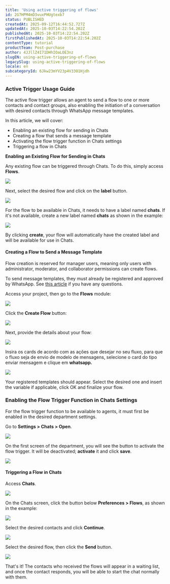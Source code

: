 ```yaml
---
title: 'Using active triggering of flows'
id: 2G7HPM4mD3vuxPHUgtexb7
status: PUBLISHED
createdAt: 2025-09-12T16:44:52.727Z
updatedAt: 2025-10-03T14:22:54.202Z
publishedAt: 2025-10-03T14:22:54.202Z
firstPublishedAt: 2025-10-03T14:22:54.202Z
contentType: tutorial
productTeam: Post-purchase
author: 4JJllZ4I71DHhIOaLOE3nz
slugEN: using-active-triggering-of-flows
legacySlug: using-active-triggering-of-flows
locale: en
subcategoryId: 6Jkw23mYV23p4V33O1Hjdh
---
```


### Active Trigger Usage Guide

The active flow trigger allows an agent to send a flow to one or more contacts
and contact groups, also enabling the initiation of a conversation with desired
contacts through WhatsApp message templates.

In this article, we will cover:

- Enabling an existing flow for sending in Chats
- Creating a flow that sends a message template
- Activating the flow trigger function in Chats settings
- Triggering a flow in Chats

**Enabling an Existing Flow for Sending in Chats**

Any existing flow can be triggered through Chats. To do this, simply access
**Flows**.

![](https://cdn.statically.io/gh/vtexdocs/help-center-content/refs/heads/main/docs/en/tutorials/weni-by-vtex/chats/using-active-triggering-of-flows_1.png) 

Next, select the desired flow and click on the **label** button.

![](https://cdn.statically.io/gh/vtexdocs/help-center-content/refs/heads/main/docs/en/tutorials/weni-by-vtex/chats/using-active-triggering-of-flows_2.png) 

For the flow to be available in Chats, it needs to have a label named **chats**. If it's not available, create a new label named **chats** as shown in the example:

![](https://cdn.statically.io/gh/vtexdocs/help-center-content/refs/heads/main/docs/en/tutorials/weni-by-vtex/chats/using-active-triggering-of-flows_3.png) 

By clicking **create**, your flow will automatically have the created label and will be available for use in Chats.

#### Creating a Flow to Send a Message Template

Flow creation is reserved for manager users, meaning only users with
administrator, moderator, and collaborator permissions can create flows.

To send message templates, they must already be registered and approved by
WhatsApp. See [this
article](https://docs.weni.ai/l/pt/m-dulo-integra-es/mensagens-modelos-template-messages)
if you have any questions.

Access your project, then go to the **Flows** module:

![](https://cdn.statically.io/gh/vtexdocs/help-center-content/refs/heads/main/docs/en/tutorials/weni-by-vtex/chats/using-active-triggering-of-flows_4.png) 

Click the **Create Flow** button:

![](https://cdn.statically.io/gh/vtexdocs/help-center-content/refs/heads/main/docs/en/tutorials/weni-by-vtex/chats/using-active-triggering-of-flows_5.png) 

Next, provide the details about your flow:

![](https://cdn.statically.io/gh/vtexdocs/help-center-content/refs/heads/main/docs/en/tutorials/weni-by-vtex/chats/using-active-triggering-of-flows_6.png) 

Insira os cards de acordo com as ações que desejar no seu fluxo, para que o fluxo seja de envio de modelo de mensagens, selecione o card do tipo enviar mensagem e clique em **whatsapp.**

![](https://cdn.statically.io/gh/vtexdocs/help-center-content/refs/heads/main/docs/en/tutorials/weni-by-vtex/chats/using-active-triggering-of-flows_7.png) 

Your registered templates should appear. Select the desired one and insert the variable if applicable, click OK and finalize your flow.

### Enabling the Flow Trigger Function in Chats Settings

For the flow trigger function to be available to agents, it must first be
enabled in the desired department settings.

Go to **Settings \> Chats \> Open**.

![](https://cdn.statically.io/gh/vtexdocs/help-center-content/refs/heads/main/docs/en/tutorials/weni-by-vtex/chats/using-active-triggering-of-flows_8.png) 

On the first screen of the department, you will see the button to activate the flow trigger. It will be deactivated; **activate** it and click **save**.

![](https://cdn.statically.io/gh/vtexdocs/help-center-content/refs/heads/main/docs/en/tutorials/weni-by-vtex/chats/using-active-triggering-of-flows_9.png)

#### Triggering a Flow in Chats

Access **Chats**.

![](https://cdn.statically.io/gh/vtexdocs/help-center-content/refs/heads/main/docs/en/tutorials/weni-by-vtex/chats/using-active-triggering-of-flows_10.png) 

On the Chats screen, click the button below **Preferences \> Flows**, as shown in the example:

![](https://cdn.statically.io/gh/vtexdocs/help-center-content/refs/heads/main/docs/en/tutorials/weni-by-vtex/chats/using-active-triggering-of-flows_11.png) 

Select the desired contacts and click **Continue**.

![](https://cdn.statically.io/gh/vtexdocs/help-center-content/refs/heads/main/docs/en/tutorials/weni-by-vtex/chats/using-active-triggering-of-flows_12.png) 

Select the desired flow, then click the **Send** button.

![](https://cdn.statically.io/gh/vtexdocs/help-center-content/refs/heads/main/docs/en/tutorials/weni-by-vtex/chats/using-active-triggering-of-flows_13.png) 

That's it! The contacts who received the flows will appear in a waiting list, and once the contact responds, you will be able to start the chat normally with them.
